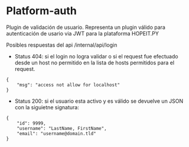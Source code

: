 # Platform-auth

Plugin de validación de usuario. Representa un plugin válido para autenticación de usario via JWT para la plataforma HOPEIT.PY

Posibles respuestas del api /internal/api/login

* Status 404: si el login no logra validar o si el request fue efectuado desde un host no permitido en la lista de hosts permitidos para el request.

```
{
    "msg": "access not allow for localhost"
}
```
* Status 200: si el usuario esta activo y es válido se devuelve un JSON con la siguietne signatura:

```
{
    "id": 9999,
    "username": "LastName, FirstName",
    "email": "username@domain.tld"
}
```